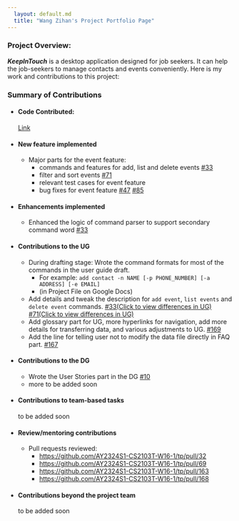 ```yaml
---
  layout: default.md
  title: "Wang Zihan's Project Portfolio Page"
---
```


### Project  Overview:
**_KeepInTouch_** is a desktop application designed for job seekers. It can help the job-seekers to manage contacts and events conveniently. Here is my work and contributions to this project:
### Summary of Contributions
  - #### Code Contributed:

    [Link](https://nus-cs2103-ay2324s1.github.io/tp-dashboard/?search=larrywang0701&breakdown=true)

  - #### New feature implemented
      - Major parts for the event feature:
          - commands and features for add, list and delete events [#33](https://github.com/AY2324S1-CS2103T-W16-1/tp/pull/33)
          - filter and sort events [#71](https://github.com/AY2324S1-CS2103T-W16-1/tp/pull/71)
          - relevant test cases for event feature
          - bug fixes for event feature [#47](https://github.com/AY2324S1-CS2103T-W16-1/tp/pull/47) [#85](https://github.com/AY2324S1-CS2103T-W16-1/tp/pull/85)
  
  - #### Enhancements implemented
    - Enhanced the logic of command parser to support secondary command word [#33](https://github.com/AY2324S1-CS2103T-W16-1/tp/pull/33)


  - #### Contributions to the UG

      - During drafting stage: Wrote the command formats for most of the commands in the user guide draft.
        - For example: `add contact -n NAME [-p PHONE_NUMBER] [-a ADDRESS] [-e EMAIL]`
        - (in Project File on Google Docs)
      - Add details and tweak the description for `add event`, `list events` and `delete event` commands.
    [#33(Click to view differences in UG)](https://github.com/AY2324S1-CS2103T-W16-1/tp/pull/33/files#diff-b50feaf9240709b6b02fb9584696b012c2a69feeba89e409952cc2f401f373fb)
    [#71(Click to view differences in UG)](https://github.com/AY2324S1-CS2103T-W16-1/tp/pull/71/files#diff-b50feaf9240709b6b02fb9584696b012c2a69feeba89e409952cc2f401f373fb)
      - Add glossary part for UG, more hyperlinks for navigation, add more details for transferring data, and various adjustments to UG. [#169](https://github.com/AY2324S1-CS2103T-W16-1/tp/pull/169/)
      - Add the line for telling user not to modify the data file directly in FAQ part. [#167](https://github.com/AY2324S1-CS2103T-W16-1/tp/pull/167)

  - #### Contributions to the DG

     - Wrote the User Stories part in the DG [#10](https://github.com/AY2324S1-CS2103T-W16-1/tp/pull/10)
     - more to be added soon

  - #### Contributions to team-based tasks

    to be added soon

  - #### Review/mentoring contributions

     - Pull requests reviewed:
       - https://github.com/AY2324S1-CS2103T-W16-1/tp/pull/32
       - https://github.com/AY2324S1-CS2103T-W16-1/tp/pull/69
       - https://github.com/AY2324S1-CS2103T-W16-1/tp/pull/163
       - https://github.com/AY2324S1-CS2103T-W16-1/tp/pull/168

  - #### Contributions beyond the project team

    to be added soon
